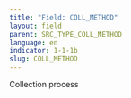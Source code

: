```yaml
---
title: "Field: COLL_METHOD"
layout: field
parent: SRC_TYPE_COLL_METHOD
language: en
indicator: 1-1-1b
slug: COLL_METHOD
---
```

Collection process